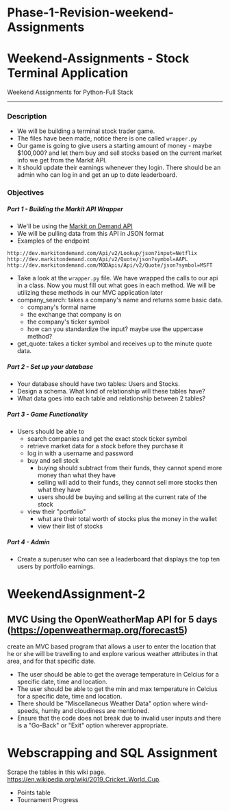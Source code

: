 # Phase-1-Revision-weekend-Assignments

# Weekend-Assignments - Stock Terminal Application

Weekend Assignments for Python-Full Stack

---
### Description
* We will be building a terminal stock trader game.
* The files have been made, notice there is one called `wrapper.py`
* Our game is going to give users a starting amount of money - maybe $100,000? and let them buy and sell stocks based on the current market info we get from the Markit API. 
* It should update their earnings whenever they login. There should be an admin who can log in and get an up to date leaderboard.

### Objectives

##### Part 1 - Building the Markit API Wrapper

* We'll be using the [Markit on Demand API](http://dev.markitondemand.com/MODApis/Api/v2/doc) 
* We will be pulling data from this API in JSON format
* Examples of the endpoint
```
http://dev.markitondemand.com/Api/v2/Lookup/json?input=Netflix
http://dev.markitondemand.com/Api/v2/Quote/json?symbol=AAPL
http://dev.markitondemand.com/MODApis/Api/v2/Quote/json?symbol=MSFT
```
* Take a look at the `wrapper.py` file. We have wrapped the calls to our api in a class. Now you must fill out what goes in each method. We will be utilizing these methods in our MVC application later
* company_search: takes a company's name and returns some basic data. 
    * company's formal name
    * the exchange that company is on
    * the company's ticker symbol
    * how can you standardize the input? maybe use the uppercase method?
* get_quote: takes a ticker symbol and receives up to the minute quote data.

##### Part 2 - Set up your database
* Your database should have two tables: Users and Stocks.
* Design a schema. What kind of relationship will these tables have? 
* What data goes into each table and relationship between 2 tables?
    
##### Part 3 - Game Functionality
* Users should be able to
    * search companies and get the exact stock ticker symbol
    * retrieve market data for a stock before they purchase it
    * log in with a username and password
    * buy and sell stock
        * buying should subtract from their funds, they cannot spend more money than what they have
        * selling will add to their funds, they cannot sell more stocks then what they have
        * users should be buying and selling at the current rate of the stock
    * view their "portfolio"
        * what are their total worth of stocks plus the money in the wallet
        * view their list of stocks
##### Part 4 - Admin
* Create a superuser who can see a leaderboard that displays the top ten users by portfolio earnings. 



# WeekendAssignment-2

## MVC Using the OpenWeatherMap API for 5 days (https://openweathermap.org/forecast5) 

create an MVC based program that allows a user to enter the location that he or she will be travelling to and explore various weather attributes in that area, and for that specific date.

* The user should be able to get the average temperature in Celcius for a specific date, time and location.
* The user should be able to get the min and max temperature in Celcius for a specific date, time and location.
* There should be "Miscellaneous Weather Data" option where wind-speeds, humity and cloudiness are mentioned.
* Ensure that the code does not break due to invalid user inputs and there is a "Go-Back" or "Exit" option wherever appropriate.



# Webscrapping and SQL Assignment

Scrape the tables in this wiki page.  https://en.wikipedia.org/wiki/2019_Cricket_World_Cup. 
* Points table 
* Tournament Progress


